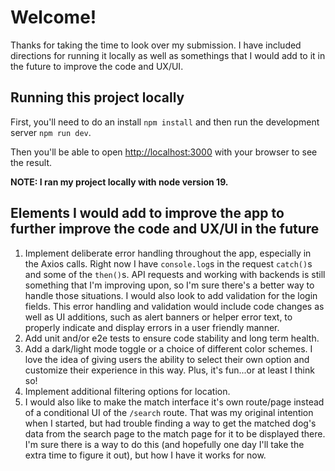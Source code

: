 # Welcome!

Thanks for taking the time to look over my submission.  I have included directions for running it locally as well as somethings that I would add to it in the future to improve the code and UX/UI.
## Running this project locally

First, you'll need to do an install `npm install` and then run the development server `npm run dev`.

Then you'll be able to open [http://localhost:3000](http://localhost:3000) with your browser to see the result.

**NOTE: I ran my project locally with node version 19.**

## Elements I would add to improve the app to further improve the code and UX/UI in the future

1. Implement deliberate error handling throughout the app, especially in the Axios calls.  Right now I have `console.log`s in the request `catch()`s and some of the `then()`s.  API requests and working with backends is still something that I'm improving upon, so I'm sure there's a better way to handle those situations.  I would also look to add validation for the login fields.  This error handling and validation would include code changes as well as UI additions, such as alert banners or helper error text, to properly indicate and display errors in a user friendly manner.
2. Add unit and/or e2e tests to ensure code stability and long term health.
3. Add a dark/light mode toggle or a choice of different color schemes.  I love the idea of giving users the ability to select their own option and customize their experience in this way.  Plus, it's fun...or at least I think so!
4. Implement additional filtering options for location.
5. I would also like to make the match interface it's own route/page instead of a conditional UI of the `/search` route.  That was my original intention when I started, but had trouble finding a way to get the matched dog's data from the search page to the match page for it to be displayed there.  I'm sure there is a way to do this (and hopefully one day I'll take the extra time to figure it out), but how I have it works for now.